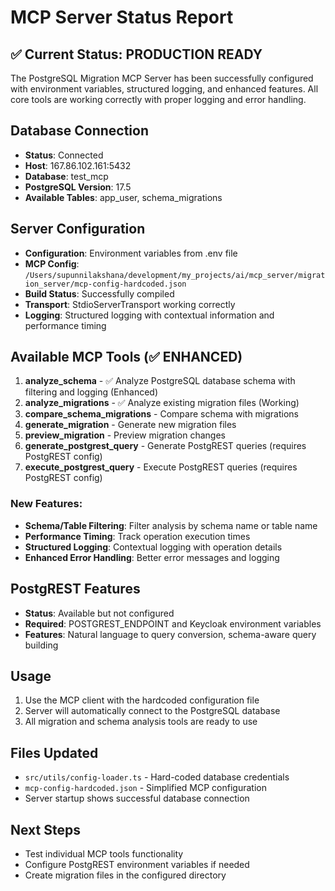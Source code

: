 # MCP Server Status Report

## ✅ Current Status: PRODUCTION READY

The PostgreSQL Migration MCP Server has been successfully configured with environment variables, structured logging, and enhanced features. All core tools are working correctly with proper logging and error handling.

## Database Connection
- **Status**: Connected
- **Host**: 167.86.102.161:5432
- **Database**: test_mcp
- **PostgreSQL Version**: 17.5
- **Available Tables**: app_user, schema_migrations

## Server Configuration
- **Configuration**: Environment variables from .env file
- **MCP Config**: `/Users/supunnilakshana/development/my_projects/ai/mcp_server/migration_server/mcp-config-hardcoded.json`
- **Build Status**: Successfully compiled
- **Transport**: StdioServerTransport working correctly
- **Logging**: Structured logging with contextual information and performance timing

## Available MCP Tools (✅ ENHANCED)
1. **analyze_schema** - ✅ Analyze PostgreSQL database schema with filtering and logging (Enhanced)
2. **analyze_migrations** - ✅ Analyze existing migration files (Working)
3. **compare_schema_migrations** - Compare schema with migrations
4. **generate_migration** - Generate new migration files
5. **preview_migration** - Preview migration changes
6. **generate_postgrest_query** - Generate PostgREST queries (requires PostgREST config)
7. **execute_postgrest_query** - Execute PostgREST queries (requires PostgREST config)

### New Features:
- **Schema/Table Filtering**: Filter analysis by schema name or table name
- **Performance Timing**: Track operation execution times
- **Structured Logging**: Contextual logging with operation details
- **Enhanced Error Handling**: Better error messages and logging

## PostgREST Features
- **Status**: Available but not configured
- **Required**: POSTGREST_ENDPOINT and Keycloak environment variables
- **Features**: Natural language to query conversion, schema-aware query building

## Usage
1. Use the MCP client with the hardcoded configuration file
2. Server will automatically connect to the PostgreSQL database
3. All migration and schema analysis tools are ready to use

## Files Updated
- `src/utils/config-loader.ts` - Hard-coded database credentials
- `mcp-config-hardcoded.json` - Simplified MCP configuration
- Server startup shows successful database connection

## Next Steps
- Test individual MCP tools functionality
- Configure PostgREST environment variables if needed
- Create migration files in the configured directory